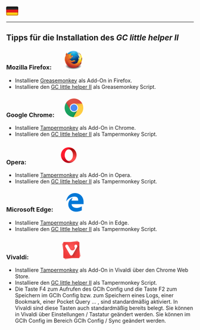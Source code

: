 <a href="#user-content-de" title=""><img src="../images/flag_de.png"></a>

---
## Tipps für die Installation des *GC little helper II* <a id="user-content-de"></a>  

### Mozilla Firefox: <span> &nbsp; &nbsp; &nbsp; &nbsp; </span> <img src="/images/mozilla_firefox_logo_small.png" title="Mozilla Firefox" alt="Mozilla Firefox">
* Installiere [Greasemonkey](https://addons.mozilla.org/de/firefox/addon/greasemonkey/) als Add-On in Firefox. 
* Installiere den [GC little helper II](https://github.com/2Abendsegler/GClh/raw/master/gc_little_helper_II.user.js) als Greasemonkey Script.  

### Google Chrome: <span> &nbsp; &nbsp; &nbsp; </span> <img src="/images/google_chrome_logo_small.png" title="Google Chrom" alt="Google Chrom"> 
* Installiere [Tampermonkey](https://chrome.google.com/webstore/detail/tampermonkey/dhdgffkkebhmkfjojejmpbldmpobfkfo) als Add-On in Chrome. 
* Installiere den [GC little helper II](https://github.com/2Abendsegler/GClh/raw/master/gc_little_helper_II.user.js) als Tampermonkey Script.  

### Opera: <span> &nbsp; &nbsp; &nbsp; &nbsp; &nbsp; &nbsp; &nbsp; &nbsp; &nbsp; &nbsp; &nbsp; </span> <img src="/images/opera_logo_small.png" title="Opera" alt="Opera"> 
* Installiere [Tampermonkey](https://addons.opera.com/de/extensions/details/tampermonkey-beta) als Add-On in Opera. 
* Installiere den [GC little helper II](https://github.com/2Abendsegler/GClh/raw/master/gc_little_helper_II.user.js) als Tampermonkey Script.  

### Microsoft Edge: <span> &nbsp; &nbsp; &nbsp; &nbsp; </span> <img src="/images/microsoft_edge_logo_small.png" title="Microsoft Edge" alt="Microsoft Edge">
* Installiere [Tampermonkey](https://www.microsoft.com/en-us/store/p/tampermonkey/9nblggh5162s) als Add-On in Edge. 
* Installiere den [GC little helper II](https://github.com/2Abendsegler/GClh/raw/master/gc_little_helper_II.user.js) als Tampermonkey Script.  

### Vivaldi: <span> &nbsp; &nbsp; &nbsp; &nbsp; &nbsp; &nbsp; &nbsp; &nbsp; &nbsp; &nbsp; &nbsp; </span> <img src="/images/vivaldi_logo_small.png" title="Vivaldi" alt="Vivaldi"> 
* Installiere [Tampermonkey](https://chrome.google.com/webstore/detail/tampermonkey/dhdgffkkebhmkfjojejmpbldmpobfkfo) als Add-On in Vivaldi über den Chrome Web Store. 
* Installiere den [GC little helper II](https://github.com/2Abendsegler/GClh/raw/master/gc_little_helper_II.user.js) als Tampermonkey Script.
* Die Taste F4 zum Aufrufen des GClh Config und die Taste F2 zum Speichern im GClh Config bzw. zum Speichern eines Logs, einer Bookmark, einer Pocket Query ... , sind standardmäßig aktiviert. In Vivaldi sind diese Tasten auch standardmäßig bereits belegt. Sie können in Vivaldi über Einstellungen / Tastatur geändert werden. Sie können im GClh Config im Bereich GClh Config / Sync geändert werden.
